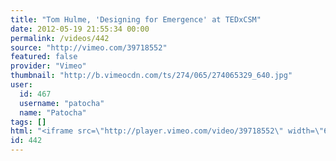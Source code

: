 ```yaml
---
title: "Tom Hulme, 'Designing for Emergence' at TEDxCSM"
date: 2012-05-19 21:55:34 00:00
permalink: /videos/442
source: "http://vimeo.com/39718552"
featured: false
provider: "Vimeo"
thumbnail: "http://b.vimeocdn.com/ts/274/065/274065329_640.jpg"
user:
  id: 467
  username: "patocha"
  name: "Patocha"
tags: []
html: "<iframe src=\"http://player.vimeo.com/video/39718552\" width=\"640\" height=\"360\" frameborder=\"0\" webkitallowfullscreen mozallowfullscreen allowfullscreen></iframe>"
id: 442
---
```


